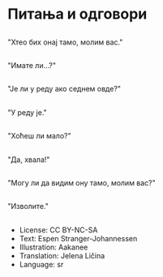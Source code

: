 # Питања и одговори

##
"Хтео бих онај тамо, молим вас."

##
"Имате ли...?"

##
"Је ли у реду ако седнем овде?"

##
"У реду је."

##
"Хоћеш ли мало?"

##
"Да, хвала!"

##
"Могу ли да видим ону тамо, молим вас?"

##
"Изволите."

##
* License: CC BY-NC-SA
* Text: Espen Stranger-Johannessen
* Illustration: Aakanee
* Translation: Jelena Ličina
* Language: sr
